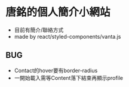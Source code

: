 # 唐銘的個人簡介小網站

- 目前有簡介/聯絡方式
- made by react/styled-components/vanta.js

## BUG
- Contact的hover要有border-radius
- 一開始載入需等Content落下結束再顯示profile